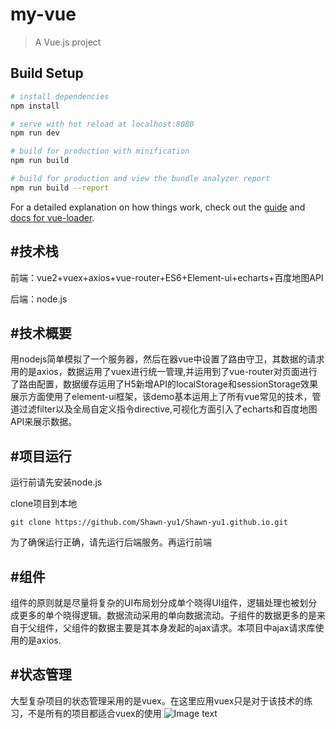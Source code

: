 # my-vue

> A Vue.js project

## Build Setup

``` bash
# install dependencies
npm install

# serve with hot reload at localhost:8080
npm run dev

# build for production with minification
npm run build

# build for production and view the bundle analyzer report
npm run build --report
```

For a detailed explanation on how things work, check out the [guide](http://vuejs-templates.github.io/webpack/) and [docs for vue-loader](http://vuejs.github.io/vue-loader).

#技术栈
-----------------------------------------------
前端：vue2+vuex+axios+vue-router+ES6+Element-ui+echarts+百度地图API

后端：node.js

#技术概要
----
用nodejs简单模拟了一个服务器，然后在器vue中设置了路由守卫，其数据的请求用的是axios，数据运用了vuex进行统一管理,并运用到了vue-router对页面进行了路由配置，数据缓存运用了H5新增API的localStorage和sessionStorage效果展示方面使用了element-ui框架，该demo基本运用上了所有vue常见的技术，管道过滤filter以及全局自定义指令directive,可视化方面引入了echarts和百度地图API来展示数据。

#项目运行
----------
运行前请先安装node.js

clone项目到本地

`git clone https://github.com/Shawn-yu1/Shawn-yu1.github.io.git `


为了确保运行正确，请先运行后端服务。再运行前端


#组件
----
组件的原则就是尽量将复杂的UI布局划分成单个晓得UI组件，逻辑处理也被划分成更多的单个晓得逻辑。数据流动采用的单向数据流动。子组件的数据更多的是来自于父组件，父组件的数据主要是其本身发起的ajax请求。本项目中ajax请求库使用的是axios.

#状态管理
---------
大型复杂项目的状态管理采用的是vuex。在这里应用vuex只是对于该技术的练习，不是所有的项目都适合vuex的使用
![Image text](https://github.com/Shawn-yu1/my-vue/blob/master/img/1566102135(1).jpg)
